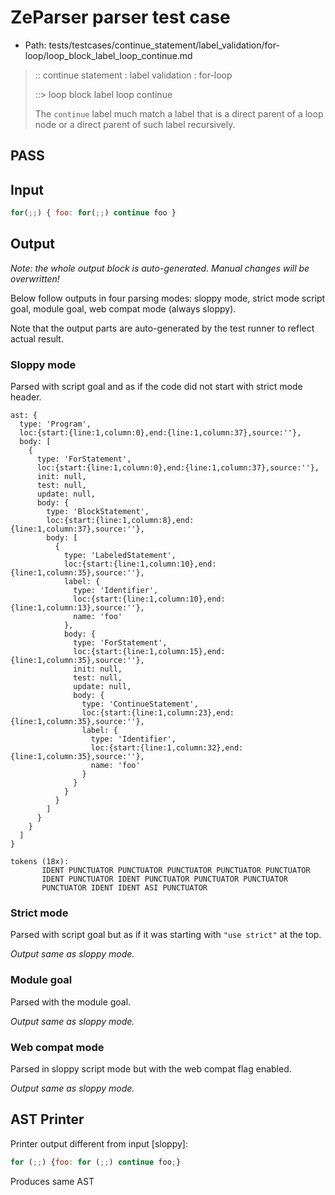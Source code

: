 # ZeParser parser test case

- Path: tests/testcases/continue_statement/label_validation/for-loop/loop_block_label_loop_continue.md

> :: continue statement : label validation : for-loop
>
> ::> loop block label loop continue
>
> The `continue` label much match a label that is a direct parent of a loop node or a direct parent of such label recursively.

## PASS

## Input

`````js
for(;;) { foo: for(;;) continue foo }
`````

## Output

_Note: the whole output block is auto-generated. Manual changes will be overwritten!_

Below follow outputs in four parsing modes: sloppy mode, strict mode script goal, module goal, web compat mode (always sloppy).

Note that the output parts are auto-generated by the test runner to reflect actual result.

### Sloppy mode

Parsed with script goal and as if the code did not start with strict mode header.

`````
ast: {
  type: 'Program',
  loc:{start:{line:1,column:0},end:{line:1,column:37},source:''},
  body: [
    {
      type: 'ForStatement',
      loc:{start:{line:1,column:0},end:{line:1,column:37},source:''},
      init: null,
      test: null,
      update: null,
      body: {
        type: 'BlockStatement',
        loc:{start:{line:1,column:8},end:{line:1,column:37},source:''},
        body: [
          {
            type: 'LabeledStatement',
            loc:{start:{line:1,column:10},end:{line:1,column:35},source:''},
            label: {
              type: 'Identifier',
              loc:{start:{line:1,column:10},end:{line:1,column:13},source:''},
              name: 'foo'
            },
            body: {
              type: 'ForStatement',
              loc:{start:{line:1,column:15},end:{line:1,column:35},source:''},
              init: null,
              test: null,
              update: null,
              body: {
                type: 'ContinueStatement',
                loc:{start:{line:1,column:23},end:{line:1,column:35},source:''},
                label: {
                  type: 'Identifier',
                  loc:{start:{line:1,column:32},end:{line:1,column:35},source:''},
                  name: 'foo'
                }
              }
            }
          }
        ]
      }
    }
  ]
}

tokens (18x):
       IDENT PUNCTUATOR PUNCTUATOR PUNCTUATOR PUNCTUATOR PUNCTUATOR
       IDENT PUNCTUATOR IDENT PUNCTUATOR PUNCTUATOR PUNCTUATOR
       PUNCTUATOR IDENT IDENT ASI PUNCTUATOR
`````

### Strict mode

Parsed with script goal but as if it was starting with `"use strict"` at the top.

_Output same as sloppy mode._

### Module goal

Parsed with the module goal.

_Output same as sloppy mode._

### Web compat mode

Parsed in sloppy script mode but with the web compat flag enabled.

_Output same as sloppy mode._

## AST Printer

Printer output different from input [sloppy]:

````js
for (;;) {foo: for (;;) continue foo;}
````

Produces same AST
